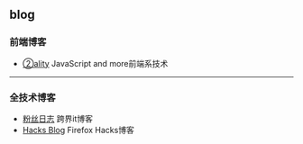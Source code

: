 ## blog

### 前端博客
* [②ality](http://www.2ality.com/) JavaScript and more前端系技术



***



### 全技术博客

* [粉丝日志](http://blog.fens.me/) 跨界it博客
* [Hacks Blog](https://hacks.mozilla.org/) Firefox Hacks博客